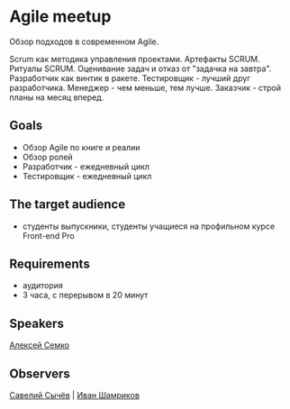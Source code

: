 # Agile meetup
Обзор подходов в современном Agile. 

Scrum как методика управления проектами. Артефакты SCRUM. Ритуалы SCRUM.
Оценивание задач и отказ от "задачка на завтра". Разработчик как винтик в ракете. Тестировщик - лучший друг разработчика. Менеджер - чем меньше, тем лучше. Заказчик - строй планы на месяц вперед.

## Goals

* Обзор Agile по книге и реалии
* Обзор ролей
* Разработчик - ежедневный цикл
* Тестировщик - ежедневный цикл

## The target audience

* студенты выпускники, студенты учащиеся на профильном курсе Front-end Pro

## Requirements

* аудитория
* 3 часа, с перерывом в 20 минут

## Speakers

[Алексей Семко](https://www.linkedin.com/in/oleksiisemko/)

## Observers
[Савелий Сычёв](https://www.linkedin.com/in/sychovsaveliy/) |
[Иван Шамриков](https://www.linkedin.com/in/ivan-shamrikov-483b447b/)